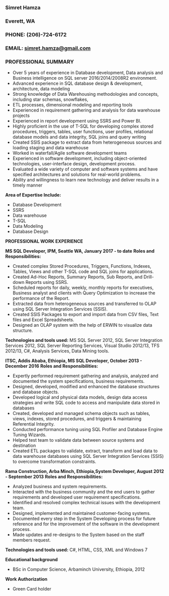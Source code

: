 ### Simret Hamza
### Everett, WA
### PHONE: (206)-724-6172
### EMAIL: [simret.hamza@gmail.com](mailto:simret.hamza@gmail.com)

### PROFESSIONAL SUMMARY
* Over 5 years of experience in Database development, Data analysis and Business intelligence on SQL server 2016/2014/2008R2 environment.
* Advanced experience in SQL database design & development, architecture, data modeling
* Strong knowledge of Data Warehousing methodologies and concepts, including star schemas, snowflakes,
* ETL processes, dimensional modeling and reporting tools
* Experienced in requirement gathering and analysis for data warehouse projects
* Experienced in report development using SSRS and Power BI.
* Highly proficient in the use of T-SQL for developing complex stored procedures, triggers, tables, user functions, user profiles, relational database models and data integrity, SQL joins and query writing
* Created SSIS package to extract data from heterogeneous sources and loading staging and data warehouse
* Worked in waterfall/Agile software development teams
* Experienced in software development, including object-oriented technologies, user-interface design, development process.
* Evaluated a wide variety of computer and software systems and have specified architectures and solutions for real-world problems.
* Ability and willingness to learn new technology and deliver results in a timely manner

**Area of Expertise Include:**
* Database Development
* SSRS
* Data warehouse
* T-SQL
* Data Modeling
* Database Design

**PROFESSIONAL WORK EXPERIENCE**

**MS SQL Developer, IPM, Seattle WA, January 2017 - to date**
**Roles and Responsibilities:**
* Created complex Stored Procedures, Triggers, Functions, Indexes, Tables, Views and other T-SQL code and SQL joins for applications.
* Created Ad-Hoc Reports, Summary Reports, Sub Reports, and Drill-down Reports using SSRS.
* Scheduled reports for daily, weekly, monthly reports for executives, Business analyst and clients with Query Optimization to increase the performance of the Report.
* Extracted data from heterogeneous sources and transferred to OLAP using SQL Server Integration Services (SSIS).
* Created SSIS Packages to export and import data from CSV files, Text files and Excel Spreadsheets.
* Designed an OLAP system with the help of ERWIN to visualize data structure.

**Technologies and tools used:** MS SQL Server 2012, SQL Server Integration Services 2012, SQL Server Reporting Services, Visual Studio 2012/13, TFS 2012/13, C#, Analysis Services, Data Mining tools.
 
**ITSC, Addis Ababa, Ethiopia, MS SQL Developer, October 2013 - December 2016**
**Roles and Responsibilities:**
* Expertly performed requirement gathering and analysis, analyzed and documented the system specifications, business requirements.
* Designed, developed, modified and enhanced the database structures and database objects.
* Developed logical and physical data models, design data access strategies and write SQL code to access and manipulate data stored in databases
* Created, developed and managed schema objects such as tables, views, indexes, stored procedures, and triggers & maintaining Referential Integrity.
* Conducted performance tuning using SQL Profiler and Database Engine Tuning Wizards.
* Helped test team to validate data between source systems and destination
* Created ETL packages to validate, extract, transform and load data to data warehouse databases using SQL Server Integration Services (SSIS) to overcome transformation constraints.

**Rama Construction, Arba Minch, Ethiopia,System Developer, August 2012 - September 2013**
**Roles and Responsibilities:**
* Analyzed business and system requirements.
* Interacted with the business community and the end users to gather requirements and developed user requirement specifications.
* Identified and resolved complex technical issues with the development team.
* Designed, implemented and maintained customer-facing systems.
* Documented every step in the System Developing process for future reference and for the improvement of the software in the development process.
* Made updates and re-designs to the System based on the staff members request. 

 **Technologies and tools used:** C#, HTML, CSS, XML and Windows 7

 **Educational background**
* BSc in Computer Science, Arbaminch University, Ethiopia, 2012
 
**Work Authorization**
* Green Card holder
